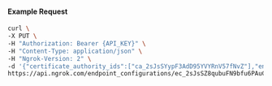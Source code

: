 <!-- Code generated for API Clients. DO NOT EDIT. -->

#### Example Request

```bash
curl \
-X PUT \
-H "Authorization: Bearer {API_KEY}" \
-H "Content-Type: application/json" \
-H "Ngrok-Version: 2" \
-d '{"certificate_authority_ids":["ca_2sJsSYypF3AdD95YVYRnV57fNvZ"],"enabled":true}' \
https://api.ngrok.com/endpoint_configurations/ec_2sJsSZ8qubuFN9bfu6PAuC2vxCE/mutual_tls
```
